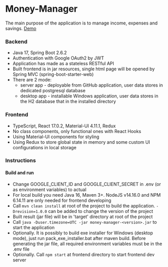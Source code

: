 # Money-Manager
The main purpose of the application is to manage income, expenses and savings. 
[Demo](https://gasymovrv-money-manager.herokuapp.com/)

### Backend
+ Java 17, Spring Boot 2.6.2
+ Authentication with Google OAuth2 by JWT
+ Application has made as a stateless RESTful API
+ Built frontend is in jar resources, single html page will be opened by Spring MVC (spring-boot-starter-web)
+ There are 2 mode:
  + server app - deployable from GitHub application, user data stores in dedicated postgresql database
  + desktop app - installable Windows application, user data stores in the H2 database that in the installed directory

### Frontend
+ TypeScript, React 17.0.2, Material-UI 4.11.1, Redux
+ No class components, only functional ones with React Hooks
+ Using Material-UI components for styling
+ Using Redux to store global state in memory and some custom UI configurations in local storage

### Instructions
#### Build and run
+ Change GOOGLE_CLIENT_ID and GOOGLE_CLIENT_SECRET in .env (or as environment variables) to actual
+ For local build you need Java 16, Maven 3+. NodeJS v14.16.0 and NPM 6.14.11 are only needed for frontend developing
+ Call `mvn clean install` at root of the project to build the application. `-Drevision=1.0.0` can be added to change the version of the project
+ Built result (jar file) will be in 'target' directory at root of the project
+ Call `java -Duser.timezone=UTC -jar money-manager-<version>.jar` to start the application
+ Optionally. It is possibly to build exe installer for Windows (desktop mode), just run pack_exe_installer.bat after maven build. Before generating the jar file, all required environment variables must be in the .env file
+ Optionally. Call `npm start` at frontend directory to start frontend dev server